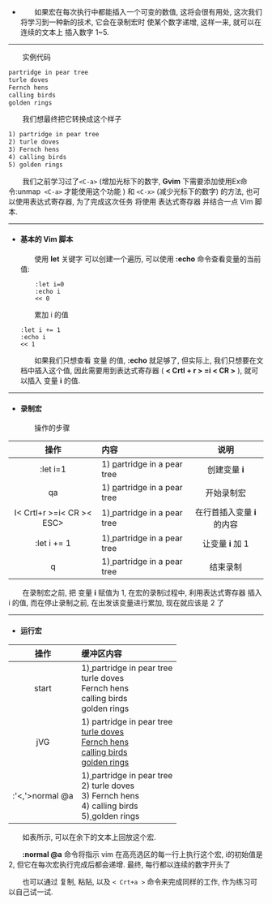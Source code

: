 - &nbsp;&nbsp;&nbsp;&nbsp;&nbsp;&nbsp;  如果宏在每次执行中都能插入一个可变的数值, 这将会很有用处, 这次我们将学习到一种新的技术, 它会在录制宏时 使某个数字递增, 这样一来, 就可以在 连续的文本上 插入数字 1~5.

---
 
&nbsp;&nbsp;&nbsp;&nbsp;&nbsp;&nbsp; 实例代码
    
```txt
partridge in pear tree
turle doves
Fernch hens
calling birds
golden rings
```
&nbsp;&nbsp;&nbsp;&nbsp;&nbsp;&nbsp; 我们想最终把它转换成这个样子

```txt
1) partridge in pear tree
2) turle doves
3) Fernch hens
4) calling birds
5) golden rings
```

&nbsp;&nbsp;&nbsp;&nbsp;&nbsp;&nbsp; 我们之前学习过了`<C-a>` (增加光标下的数字, **Gvim** 下需要添加使用Ex命令:unmap` <C-a>` 才能使用这个功能 ) 和 `<C-x>` (减少光标下的数字) 的方法, 也可以使用表达式寄存器, 为了完成这次任务 将使用 表达式寄存器 并结合一点 Vim 脚本.

---

- #### 基本的 Vim 脚本
    &nbsp;&nbsp;&nbsp;&nbsp;&nbsp;&nbsp; 使用 **let** 关键字 可以创建一个遍历, 可以使用 **:echo** 命令查看变量的当前值:
    
    ```vim
        :let i=0
        :echo i
        << 0
    ```
    &nbsp;&nbsp;&nbsp;&nbsp;&nbsp;&nbsp; 累加 i 的值
    
    ```vim
    :let i += 1
    :echo i
    << 1
    ```
    &nbsp;&nbsp;&nbsp;&nbsp;&nbsp;&nbsp; 如果我们只想查看 变量 的值, **:echo** 就足够了, 但实际上, 我们只想要在文档中插入这个值, 因此需要用到表达式寄存器 ( **< Crtl + r > =i < CR >**  ), 就可以插入 变量 **i** 的值.

---
- #### 录制宏
 
    &nbsp;&nbsp;&nbsp;&nbsp;&nbsp;&nbsp; 操作的步骤
    
| 操作                      | 内容                               | 说明                        |
| :-:                       | :--                                | :-:                         |
| :let i=1                  | 1) <u>p</u>artridge in a pear tree | 创建变量 **i**              |
| qa                        | 1) <u>p</u>artridge in a pear tree | 开始录制宏                  |
| I< Crtl+r >=i< CR >< ESC> | 1)<u> </u>partridge in a pear tree | 在行首插入变量 **i** 的内容 |
| :let i += 1               | 1)<u> </u>partridge in a pear tree | 让变量 **i** 加 1           |
| q                         | 1)<u> </u>partridge in a pear tree | 结束录制                    |

&nbsp;&nbsp;&nbsp;&nbsp;&nbsp;&nbsp; 在录制宏之前, 把 变量 **i** 赋值为 1, 在宏的录制过程中, 利用表达式寄存器 插入 i 的值, 而在停止录制之前, 在出发该变量进行累加, 现在就应该是 2 了

---

- #### 运行宏

| 操作            | 缓冲区内容                                                                                                         |
| :-:             | :--                                                                                                                |
| start           | 1)<u> </u>partridge in pear tree<br>turle doves<br>Fernch hens<br>calling birds<br>golden rings                    |
| jVG             | 1) partridge in pear tree<br><u>turle doves<br>Fernch hens<br>calling birds<br>golden rings</u>                    |
| :'<,'>normal @a | 1)<u> </u>partridge in pear tree<br>2) turle doves<br>3) Fernch hens<br>4) calling birds<br>5)<u> </u>golden rings |


&nbsp;&nbsp;&nbsp;&nbsp;&nbsp;&nbsp; 如表所示, 可以在余下的文本上回放这个宏.  
   
&nbsp;&nbsp;&nbsp;&nbsp;&nbsp;&nbsp; **:normal @a** 命令将指示 vim 在高亮选区的每一行上执行这个宏, i的初始值是 2, 但它在每次宏执行完成后都会递增. 最终, 每行都以连续的数字开头了  
   
&nbsp;&nbsp;&nbsp;&nbsp;&nbsp;&nbsp; 也可以通过 复制, 粘贴, 以及 `< Crt+a >` 命令来完成同样的工作, 作为练习可以自己试一试.  
    
